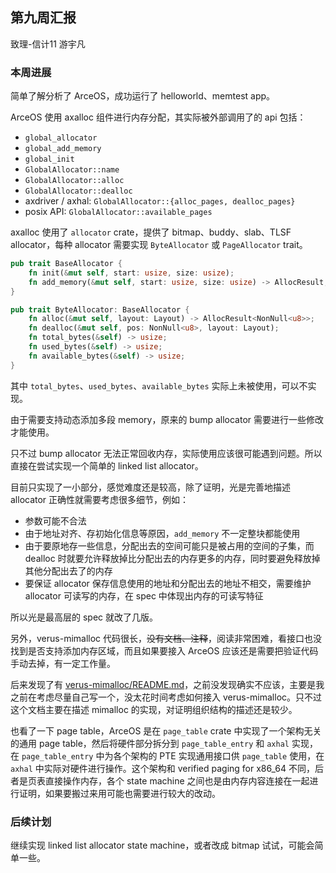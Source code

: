 ## 第九周汇报

致理-信计11 游宇凡

### 本周进展

简单了解分析了 ArceOS，成功运行了 helloworld、memtest app。

ArceOS 使用 axalloc 组件进行内存分配，其实际被外部调用了的 api 包括：

-   `global_allocator`
-   `global_add_memory`
-   `global_init`
-   `GlobalAllocator::name`
-   `GlobalAllocator::alloc`
-   `GlobalAllocator::dealloc`
-   axdriver / axhal: `GlobalAllocator::{alloc_pages, dealloc_pages}`
-   posix API: `GlobalAllocator::available_pages`

axalloc 使用了 `allocator` crate，提供了 bitmap、buddy、slab、TLSF allocator，每种 allocator 需要实现 `ByteAllocator` 或 `PageAllocator` trait。

```rust
pub trait BaseAllocator {
    fn init(&mut self, start: usize, size: usize);
    fn add_memory(&mut self, start: usize, size: usize) -> AllocResult;
}

pub trait ByteAllocator: BaseAllocator {
    fn alloc(&mut self, layout: Layout) -> AllocResult<NonNull<u8>>;
    fn dealloc(&mut self, pos: NonNull<u8>, layout: Layout);
    fn total_bytes(&self) -> usize;
    fn used_bytes(&self) -> usize;
    fn available_bytes(&self) -> usize;
}
```

其中 `total_bytes`、`used_bytes`、`available_bytes` 实际上未被使用，可以不实现。

由于需要支持动态添加多段 memory，原来的 bump allocator 需要进行一些修改才能使用。

只不过 bump allocator 无法正常回收内存，实际使用应该很可能遇到问题。所以直接在尝试实现一个简单的 linked list allocator。

目前只实现了一小部分，感觉难度还是较高，除了证明，光是完善地描述 allocator 正确性就需要考虑很多细节，例如：

-   参数可能不合法
-   由于地址对齐、存初始化信息等原因，`add_memory` 不一定整块都能使用
-   由于要原地存一些信息，分配出去的空间可能只是被占用的空间的子集，而 dealloc 时就要允许释放掉比分配出去的内存更多的内存，同时要避免释放掉其他分配出去了的内存
-   要保证 allocator 保存信息使用的地址和分配出去的地址不相交，需要维护 allocator 可读写的内存，在 spec 中体现出内存的可读写特征

所以光是最高层的 spec 就改了几版。

另外，verus-mimalloc 代码很长，<del>没有文档、注释</del>，阅读非常困难，看接口也没找到是否支持添加内存区域，而且如果要接入 ArceOS 应该还是需要把验证代码手动去掉，有一定工作量。

后来发现了有 [verus-mimalloc/README.md](https://github.com/verus-lang/verified-memory-allocator/blob/main/verus-mimalloc/README.md)，之前没发现确实不应该，主要是我之前在考虑尽量自己写一个，没太花时间考虑如何接入 verus-mimalloc。只不过这个文档主要在描述 mimalloc 的实现，对证明组织结构的描述还是较少。

也看了一下 page table，ArceOS 是在 `page_table` crate 中实现了一个架构无关的通用 page table，然后将硬件部分拆分到 `page_table_entry` 和 `axhal` 实现，在 `page_table_entry` 中为各个架构的 PTE 实现通用接口供 `page_table` 使用，在 `axhal` 中实际对硬件进行操作。这个架构和 verified paging for x86_64 不同，后者是页表直接操作内存，各个 state machine 之间也是由内存内容连接在一起进行证明，如果要搬过来用可能也需要进行较大的改动。

### 后续计划

继续实现 linked list allocator state machine，或者改成 bitmap 试试，可能会简单一些。
